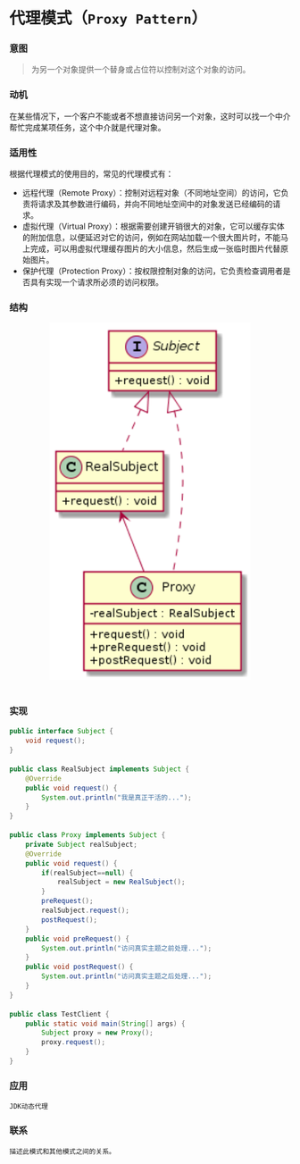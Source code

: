 代理模式（`Proxy Pattern`）
====================
### **意图**
> 为另一个对象提供一个替身或占位符以控制对这个对象的访问。

### **动机**
 在某些情况下，一个客户不能或者不想直接访问另一个对象，这时可以找一个中介帮忙完成某项任务，这个中介就是代理对象。
 
### **适用性**
根据代理模式的使用目的，常见的代理模式有：
- 远程代理（Remote Proxy）：控制对远程对象（不同地址空间）的访问，它负责将请求及其参数进行编码，并向不同地址空间中的对象发送已经编码的请求。
- 虚拟代理（Virtual Proxy）：根据需要创建开销很大的对象，它可以缓存实体的附加信息，以便延迟对它的访问，例如在网站加载一个很大图片时，不能马上完成，可以用虚拟代理缓存图片的大小信息，然后生成一张临时图片代替原始图片。
- 保护代理（Protection Proxy）：按权限控制对象的访问，它负责检查调用者是否具有实现一个请求所必须的访问权限。

### **结构**
<div align="center"> <img src="images/21.proxy.png" width="360px"> </div><br>

### **实现**

```java
public interface Subject {
	void request();
}

public class RealSubject implements Subject {
	@Override
	public void request() {
		System.out.println("我是真正干活的...");
	}
}

public class Proxy implements Subject {
	private Subject realSubject;
	@Override
	public void request() {
		if(realSubject==null) {
			realSubject = new RealSubject();
		}
		preRequest();
		realSubject.request();
		postRequest();
	}
	public void preRequest() {
		System.out.println("访问真实主题之前处理...");
	}
	public void postRequest() {
		System.out.println("访问真实主题之后处理...");
	}
}

public class TestClient {
	public static void main(String[] args) {
		Subject proxy = new Proxy();
		proxy.request();
	}
}

```

### **应用**

    JDK动态代理
### **联系**
    描述此模式和其他模式之间的关系。


